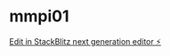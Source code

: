 # mmpi01

[Edit in StackBlitz next generation editor ⚡️](https://stackblitz.com/~/github.com/devomerbaser/mmpi01)